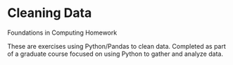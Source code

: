 # Cleaning Data
Foundations in Computing Homework

These are exercises using Python/Pandas to clean data. Completed as part of a graduate course focused on using Python to gather and analyze data.
